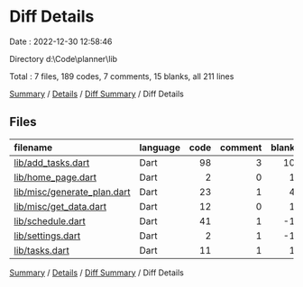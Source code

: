 # Diff Details

Date : 2022-12-30 12:58:46

Directory d:\\Code\\planner\\lib

Total : 7 files,  189 codes, 7 comments, 15 blanks, all 211 lines

[Summary](results.md) / [Details](details.md) / [Diff Summary](diff.md) / Diff Details

## Files
| filename | language | code | comment | blank | total |
| :--- | :--- | ---: | ---: | ---: | ---: |
| [lib/add_tasks.dart](/lib/add_tasks.dart) | Dart | 98 | 3 | 10 | 111 |
| [lib/home_page.dart](/lib/home_page.dart) | Dart | 2 | 0 | 1 | 3 |
| [lib/misc/generate_plan.dart](/lib/misc/generate_plan.dart) | Dart | 23 | 1 | 4 | 28 |
| [lib/misc/get_data.dart](/lib/misc/get_data.dart) | Dart | 12 | 0 | 1 | 13 |
| [lib/schedule.dart](/lib/schedule.dart) | Dart | 41 | 1 | -1 | 41 |
| [lib/settings.dart](/lib/settings.dart) | Dart | 2 | 1 | -1 | 2 |
| [lib/tasks.dart](/lib/tasks.dart) | Dart | 11 | 1 | 1 | 13 |

[Summary](results.md) / [Details](details.md) / [Diff Summary](diff.md) / Diff Details
